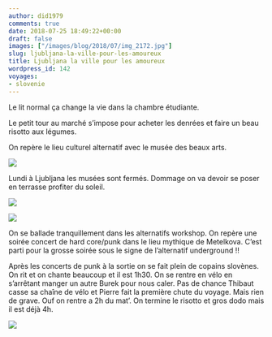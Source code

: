 ```yaml
---
author: did1979
comments: true
date: 2018-07-25 18:49:22+00:00
draft: false
images: ["/images/blog/2018/07/img_2172.jpg"]
slug: ljubljana-la-ville-pour-les-amoureux
title: Ljubljana la ville pour les amoureux
wordpress_id: 142
voyages:
- slovenie
---
```


Le lit normal ça change la vie dans la chambre étudiante.

Le petit tour au marché s’impose pour acheter les denrées et faire un beau risotto aux légumes.

On repère le lieu culturel alternatif avec le musée des beaux arts.

![](/images/blog/2018/07/img_2184.jpg)

Lundi à Ljubljana les musées sont fermés. Dommage on va devoir se poser en terrasse profiter du soleil.

![](/images/blog/2018/07/img_2173.jpg)

![](/images/blog/2018/07/img_2191.jpg)

On se ballade tranquillement dans les alternatifs workshop. On repère une soirée concert de hard core/punk dans le lieu mythique de Metelkova. C’est parti pour la grosse soirée sous le signe de l’alternatif underground !!

Après les concerts de punk à la sortie on se fait plein de copains slovènes. On rit et on chante beaucoup et il est 1h30. On se rentre en vélo en s’arrêtant manger un autre Burek pour nous caler. Pas de chance Thibaut casse sa chaîne de vélo et Pierre fait la première chute du voyage. Mais rien de grave. Ouf on rentre a 2h du mat’. On termine le risotto et gros dodo mais il est déjà 4h.

![](/images/blog/2018/07/img_2188.jpg)
